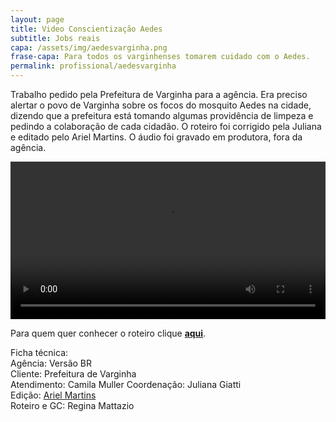 ```yaml
---
layout: page
title: Video Conscientização Aedes
subtitle: Jobs reais
capa: /assets/img/aedesvarginha.png
frase-capa: Para todos os varginhenses tomarem cuidado com o Aedes.
permalink: profissional/aedesvarginha
---
```


Trabalho pedido pela Prefeitura de Varginha para a agência. Era preciso alertar o povo de Varginha sobre os focos do mosquito Aedes na cidade, dizendo que a prefeitura está tomando algumas providência de limpeza e pedindo a colaboração de cada cidadão. O roteiro foi corrigido pela Juliana e editado pelo Ariel Martins. O áudio foi gravado em produtora, fora da agência.  

<video ref='aedes-varginha' controls src="https://github.com/ReMattazio/remattazio.github.io/blob/master/assets/mids/aedes-varginha.mp4?raw=true" class="trab-image" style="width:100%;">seu navegador nao suporta video</video>

Para quem quer conhecer o roteiro clique [**aqui**](aedesvarginha.md).  

Ficha técnica:  
Agência: Versão BR  
Cliente: Prefeitura de Varginha  
Atendimento: Camila Muller
Coordenação: Juliana Giatti  
Edição: [Ariel Martins](https://www.behance.net/arielsposito)  
Roteiro e GC: Regina Mattazio
